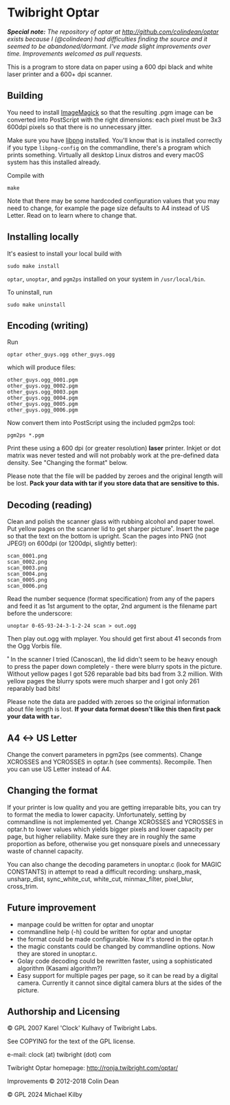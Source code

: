Twibright Optar
===============


_**Special note:** The repository of optar at http://github.com/colindean/optar 
exists because I (@colindean) had difficulties finding the source and it seemed
to be abandoned/dormant. I've made slight improvements over time. Improvements
welcomed as pull requests._

This is a program to store data on paper using a 600 dpi black and white laser
printer and a 600+ dpi scanner.

Building
--------

You need to install [ImageMagick](https://www.imagemagick.org) so that the 
resulting .pgm image can be converted into PostScript with the right dimensions:
each pixel must be 3x3 600dpi pixels so that there is no unnecessary jitter.

Make sure you have [libpng](http://libpng.org/pub/png/) installed. You'll know
that is is installed correctly if you type `libpng-config` on the commandline, 
there's a program which prints something. Virtually all desktop Linux distros 
and every macOS system has this installed already.

Compile with

    make

Note that there may be some hardcoded configuration values that you may need to
change, for example the page size defaults to A4 instead of US Letter. Read on
to learn where to change that.

Installing locally
------------------

It's easiest to install your local build with

    sudo make install

`optar`, `unoptar`, and `pgm2ps` installed on your system in `/usr/local/bin`. 

To uninstall, run

    sudo make uninstall

Encoding (writing)
------------------

Run

    optar other_guys.ogg other_guys.ogg

which will produce files:

```
other_guys.ogg_0001.pgm
other_guys.ogg_0002.pgm
other_guys.ogg_0003.pgm
other_guys.ogg_0004.pgm
other_guys.ogg_0005.pgm
other_guys.ogg_0006.pgm
```

Now convert them into PostScript using the included pgm2ps tool:

    pgm2ps *.pgm

Print these using a 600 dpi (or greater resolution) **laser** printer. Inkjet or
dot matrix was never tested and will not probably work at the pre-defined data 
density. See "Changing the format" below.

Please note that the file will be padded by zeroes and the original length will
be lost. **Pack your data with tar if you store data that are sensitive to
this.**

Decoding (reading)
------------------

Clean and polish the scanner glass with rubbing alcohol and paper towel. Put
yellow pages on the scanner lid to get sharper picture˚. Insert the
page so that the text on the bottom is upright. Scan the pages into
PNG (not JPEG!) on 600dpi (or 1200dpi, slightly better):

```
scan_0001.png
scan_0002.png
scan_0003.png
scan_0004.png
scan_0005.png
scan_0006.png
```

Read the number sequence (format specification) from any of the papers and feed
it as 1st argument to the optar, 2nd argument is the filename part before the
underscore:

    unoptar 0-65-93-24-3-1-2-24 scan > out.ogg

Then play out.ogg with mplayer. You should get first about 41 seconds from the
Ogg Vorbis file.

˚ In the scanner I tried (Canoscan), the lid didn't seem to be heavy enough to
press the paper down completely - there were blurry spots in the picture.
Without yellow pages I got 526 reparable bad bits bad from 3.2 million. With
yellow pages the blurry spots were much sharper and I got only 261 reparably
bad bits!

Please note the data are padded with zeroes so the original information
about file length is lost. **If your data format doesn't like this then first
pack your data with `tar`.**

A4 <-> US Letter
----------------
Change the convert parameters in pgm2ps (see comments). Change XCROSSES
and YCROSSES in optar.h (see comments). Recompile. Then you can use US Letter
instead of A4.

Changing the format
-------------------
If your printer is low quality and you are getting irreparable bits, you can
try to format the media to lower capacity.  Unfortunately, setting by
commandline is not implemented yet.  Change XCROSSES and YCROSSES in optar.h to
lower values which yields bigger pixels and lower capacity per page, but higher
reliability.  Make sure they are in roughly the same proportion as before,
otherwise you get nonsquare pixels and unnecessary waste of channel capacity.

You can also change the decoding parameters in unoptar.c (look for MAGIC
CONSTANTS) in attempt to read a difficult recording: unsharp_mask,
unsharp_dist, sync_white_cut, white_cut, minmax_filter, pixel_blur, cross_trim.

Future improvement
------------------
- manpage could be written for optar and unoptar
- commandline help (-h) could be written for optar and unoptar
- the format could be made configurable. Now it's stored in the optar.h
- the magic constants could be changed by commandline options. Now they are
  stored in unoptar.c.
- Golay code decoding could be rewritten faster, using a sophisticated
  algorithm (Kasami algorithm?)
- Easy support for multiple pages per page, so it can be read by a digital
  camera. Currently it cannot since digital camera blurs at the sides of
  the picture.

Authorship and Licensing
------------------------

© GPL 2007 Karel 'Clock' Kulhavy of Twibright Labs. 

See COPYING for the text of the GPL license.

e-mail: clock (at) twibright (dot) com

Twibright Optar homepage: http://ronja.twibright.com/optar/

Improvements © 2012-2018 Colin Dean

© GPL 2024 Michael Kilby
